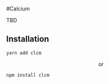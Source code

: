 #Calcium

TBD

## Installation

```
yarn add clcm
```

<p align="center">or</p>

```
npm install clcm
```